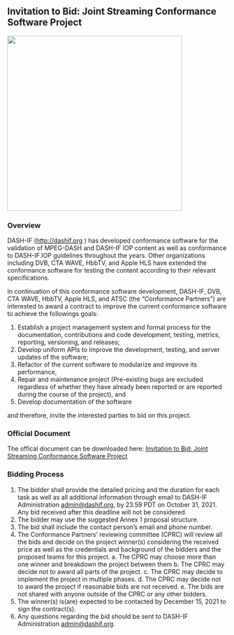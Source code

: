 ## Invitation to Bid: Joint Streaming Conformance Software Project

<img src="https://dashif.org/img/JCSP.png" height=400>

### Overview

DASH-IF (http://dashif.org ) has developed conformance software for the validation of MPEG-DASH and DASH-IF IOP content as well as conformance to DASH-IF IOP guidelines throughout the years. Other organizations including DVB, CTA WAVE, HbbTV, and Apple HLS have extended the conformance software for testing the content according to their relevant specifications. 

In continuation of this conformance software development, DASH-IF, DVB, CTA WAVE, HbbTV, Apple HLS, and ATSC (the “Conformance Partners”) are interested to award a contract to improve the current conformance software to achieve the followings goals:
1.	Establish a project management system and formal process for the documentation, contributions and code development, testing, metrics, reporting, versioning, and releases;
2.	Develop uniform APIs to improve the development, testing, and server updates of the software;
3.	Refactor of the current software to modularize and improve its performance, 
4.	Repair and maintenance project (Pre-existing bugs are excluded regardless of whether they have already been reported or are reported during the course of the project),
and
5.	Develop documentation of the software

and therefore, invite the interested parties to bid on this project.

### Official Document

The offical document can be downloaded here: [Invitation to Bid: Joint Streaming Conformance Software Project](https://dash-industry-forum.github.io/docs/Joint-Conformance-Software-InvitationtoBid-V1.pdf) 

### Bidding Process
1.	The bidder shall provide the detailed pricing and the duration for each task as well as all additional information through email to DASH-IF Administration admin@dashif.org, by 23.59 PDT on October 31, 2021. Any bid received after this deadline will not be considered.
2.	The bidder may use the suggested Annex 1 proposal structure.
3.	The bid shall include the contact person’s email and phone number.
4.	The Conformance Partners’ reviewing committee (CPRC) will review all the bids and decide on the project winner(s) considering the received price as well as the credentials and background of the bidders and the proposed teams for this project.
a.	The CPRC may choose more than one winner and breakdown the project between them
b.	The CPRC may decide not to award all parts of the project.
c.	The CPRC may decide to implement the project in multiple phases.
d.	The CPRC may decide not to award the project if reasonable bids are not received.
e.	The bids are not shared with anyone outside of the CPRC or any other bidders.
5.	The winner(s) is(are) expected to be contacted by December 15, 2021 to sign the contract(s). 
6.	Any questions regarding the bid should be sent to DASH-IF Administration admin@dashif.org.
